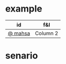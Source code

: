 # example
| id       | f&l      |
|----------|----------|
|[ @ mahsa][1] | Column 2 |


  [1]: https://github.com/mahsa-ui
# senario
 
 
  [senario]: https://github.com/mahsa-ui/example/blob/main/scenario.md
